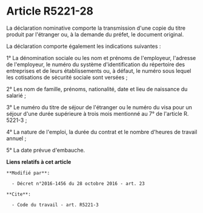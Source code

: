 # Article R5221-28

La déclaration nominative comporte la transmission d'une copie du titre produit par l'étranger ou, à la demande du préfet, le
document original. 

La déclaration comporte également les indications suivantes : 

1° La dénomination sociale ou les nom et prénoms de l'employeur, l'adresse de l'employeur, le numéro du système
d'identification du répertoire des entreprises et de leurs établissements ou, à défaut, le numéro sous lequel les cotisations
de sécurité sociale sont versées ; 

2° Les nom de famille, prénoms, nationalité, date et lieu de naissance du salarié ; 

3° Le numéro du titre de séjour de l'étranger ou le numéro du visa pour un séjour d'une durée supérieure à trois mois
mentionné au 7° de l'article R. 5221-3 ; 

4° La nature de l'emploi, la durée du contrat et le nombre d'heures de travail annuel ; 

5° La date prévue d'embauche.

**Liens relatifs à cet article**

	**Modifié par**:

	  - Décret n°2016-1456 du 28 octobre 2016 - art. 23

	**Cite**:

	  - Code du travail - art. R5221-3

